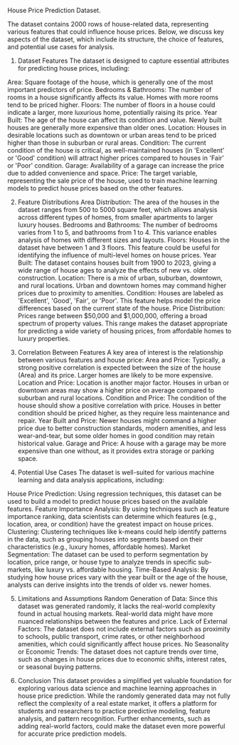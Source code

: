 House Price Prediction Dataset.

The dataset contains 2000 rows of house-related data, representing various features that could influence house prices. Below, we discuss key aspects of the dataset, which include its structure, the choice of features, and potential use cases for analysis.

1. Dataset Features
The dataset is designed to capture essential attributes for predicting house prices, including:

Area: Square footage of the house, which is generally one of the most important predictors of price.
Bedrooms & Bathrooms: The number of rooms in a house significantly affects its value. Homes with more rooms tend to be priced higher.
Floors: The number of floors in a house could indicate a larger, more luxurious home, potentially raising its price.
Year Built: The age of the house can affect its condition and value. Newly built houses are generally more expensive than older ones.
Location: Houses in desirable locations such as downtown or urban areas tend to be priced higher than those in suburban or rural areas.
Condition: The current condition of the house is critical, as well-maintained houses (in 'Excellent' or 'Good' condition) will attract higher prices compared to houses in 'Fair' or 'Poor' condition.
Garage: Availability of a garage can increase the price due to added convenience and space.
Price: The target variable, representing the sale price of the house, used to train machine learning models to predict house prices based on the other features.

2. Feature Distributions
Area Distribution: The area of the houses in the dataset ranges from 500 to 5000 square feet, which allows analysis across different types of homes, from smaller apartments to larger luxury houses.
Bedrooms and Bathrooms: The number of bedrooms varies from 1 to 5, and bathrooms from 1 to 4. This variance enables analysis of homes with different sizes and layouts.
Floors: Houses in the dataset have between 1 and 3 floors. This feature could be useful for identifying the influence of multi-level homes on house prices.
Year Built: The dataset contains houses built from 1900 to 2023, giving a wide range of house ages to analyze the effects of new vs. older construction.
Location: There is a mix of urban, suburban, downtown, and rural locations. Urban and downtown homes may command higher prices due to proximity to amenities.
Condition: Houses are labeled as 'Excellent', 'Good', 'Fair', or 'Poor'. This feature helps model the price differences based on the current state of the house.
Price Distribution: Prices range between $50,000 and $1,000,000, offering a broad spectrum of property values. This range makes the dataset appropriate for predicting a wide variety of housing prices, from affordable homes to luxury properties.

3. Correlation Between Features
A key area of interest is the relationship between various features and house price:
Area and Price: Typically, a strong positive correlation is expected between the size of the house (Area) and its price. Larger homes are likely to be more expensive.
Location and Price: Location is another major factor. Houses in urban or downtown areas may show a higher price on average compared to suburban and rural locations.
Condition and Price: The condition of the house should show a positive correlation with price. Houses in better condition should be priced higher, as they require less maintenance and repair.
Year Built and Price: Newer houses might command a higher price due to better construction standards, modern amenities, and less wear-and-tear, but some older homes in good condition may retain historical value.
Garage and Price: A house with a garage may be more expensive than one without, as it provides extra storage or parking space.

4. Potential Use Cases
The dataset is well-suited for various machine learning and data analysis applications, including:

House Price Prediction: Using regression techniques, this dataset can be used to build a model to predict house prices based on the available features.
Feature Importance Analysis: By using techniques such as feature importance ranking, data scientists can determine which features (e.g., location, area, or condition) have the greatest impact on house prices.
Clustering: Clustering techniques like k-means could help identify patterns in the data, such as grouping houses into segments based on their characteristics (e.g., luxury homes, affordable homes).
Market Segmentation: The dataset can be used to perform segmentation by location, price range, or house type to analyze trends in specific sub-markets, like luxury vs. affordable housing.
Time-Based Analysis: By studying how house prices vary with the year built or the age of the house, analysts can derive insights into the trends of older vs. newer homes.

5. Limitations and Assumptions
Random Generation of Data: Since this dataset was generated randomly, it lacks the real-world complexity found in actual housing markets. Real-world data might have more nuanced relationships between the features and price.
Lack of External Factors: The dataset does not include external factors such as proximity to schools, public transport, crime rates, or other neighborhood amenities, which could significantly affect house prices.
No Seasonality or Economic Trends: The dataset does not capture trends over time, such as changes in house prices due to economic shifts, interest rates, or seasonal buying patterns.

6. Conclusion
This dataset provides a simplified yet valuable foundation for exploring various data science and machine learning approaches in house price prediction. While the randomly generated data may not fully reflect the complexity of a real estate market, it offers a platform for students and researchers to practice predictive modeling, feature analysis, and pattern recognition. Further enhancements, such as adding real-world factors, could make the dataset even more powerful for accurate price prediction models.


